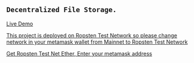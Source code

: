 ## ``` Decentralized File Storage. ```

[Live Demo](https://decentralized-token-exchange.vercel.app/)

[This project is deployed on Ropsten Test Network so please change network in your metamask wallet from Mainnet to Ropsten Test Network](https://metamask.io/download.html)

[Get Ropsten Test Net Ether, Enter your metamask address](https://ipfs.io/ipfs/QmVAwVKys271P5EQyEfVSxm7BJDKWt42A2gHvNmxLjZMps/)
